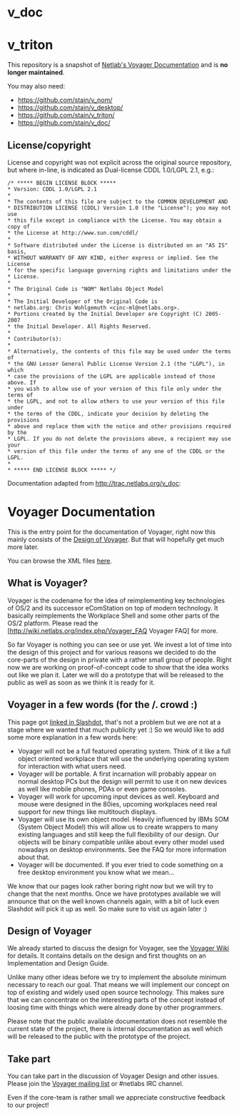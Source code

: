 # v_doc

# v_triton

This repository is a snapshot of [Netlab's Voyager Documentation](http://trac.netlabs.org/v_doc) and is **no longer maintained**.

You may also need:

* https://github.com/stain/v_nom/
* https://github.com/stain/v_desktop/
* https://github.com/stain/v_triton/
* https://github.com/stain/v_doc/

## License/copyright

License and copyright was not explicit across the original source repository, but where in-line, is indicated as Dual-license CDDL 1.0/LGPL 2.1, e.g.:

```
/* ***** BEGIN LICENSE BLOCK *****
* Version: CDDL 1.0/LGPL 2.1
*
* The contents of this file are subject to the COMMON DEVELOPMENT AND
* DISTRIBUTION LICENSE (CDDL) Version 1.0 (the "License"); you may not use
* this file except in compliance with the License. You may obtain a copy of
* the License at http://www.sun.com/cddl/
*
* Software distributed under the License is distributed on an "AS IS" basis,
* WITHOUT WARRANTY OF ANY KIND, either express or implied. See the License
* for the specific language governing rights and limitations under the
* License.
*
* The Original Code is "NOM" Netlabs Object Model
*
* The Initial Developer of the Original Code is
* netlabs.org: Chris Wohlgemuth <cinc-ml@netlabs.org>.
* Portions created by the Initial Developer are Copyright (C) 2005-2007
* the Initial Developer. All Rights Reserved.
*
* Contributor(s):
*
* Alternatively, the contents of this file may be used under the terms of
* the GNU Lesser General Public License Version 2.1 (the "LGPL"), in which
* case the provisions of the LGPL are applicable instead of those above. If
* you wish to allow use of your version of this file only under the terms of
* the LGPL, and not to allow others to use your version of this file under
* the terms of the CDDL, indicate your decision by deleting the provisions
* above and replace them with the notice and other provisions required by the
* LGPL. If you do not delete the provisions above, a recipient may use your
* version of this file under the terms of any one of the CDDL or the LGPL.
*
* ***** END LICENSE BLOCK ***** */
```

Documentation adapted from <http://trac.netlabs.org/v_doc>:

# Voyager Documentation

This is the entry point for the documentation of Voyager, right now this mainly consists of the [Design of Voyager](http://voyager.netlabs.org). But that will hopefully get much more later.

You can browse the XML files [here](DOV/).

## What is Voyager?

Voyager is the codename for the idea of reimplementing key technologies of OS/2 and its successor eComStation on top of modern technology. It basically reimplements the Workplace Shell and some other parts of the OS/2 platform. Please read the [http://wiki.netlabs.org/index.php/Voyager_FAQ Voyager FAQ] for more.

So far Voyager is nothing you can see or use yet. We invest a lot of time into the design of this project and for various reasons we decided to do the core-parts of the design in private with a rather small group of people. Right now we are working on proof-of-concept code to show that the idea works out like we plan it. Later we will do a prototype that will be released to the public as well as soon as we think it is ready for it.

## Voyager in a few words (for the /. crowd :)

This page got [linked in Slashdot](http://slashdot.org/articles/08/01/22/0258213.shtml), that's not a problem but we are not at a stage where we wanted that much publicity yet :) So we would like to add some more explanation in a few words here: 

* Voyager will not be a full featured operating system. Think of it like a full object oriented workplace that will use the underlying operating system for interaction with what users need.
* Voyager will be portable. A first incarnation will probably appear on normal desktop PCs but the design will permit to use it on new devices as well like mobile phones, PDAs or even game consoles.
* Voyager will work for upcoming input devices as well. Keyboard and mouse were designed in the 80ies, upcoming workplaces need real support for new things like multitouch displays.
* Voyager will use its own object model. Heavily influenced by IBMs SOM (System Object Model) this will allow us to create wrappers to many existing languages and still keep the full flexibility of our design. Our objects will be binary compatible unlike about every other model used nowadays on desktop environments. See the FAQ for more information about that.
* Voyager will be documented. If you ever tried to code something on a free desktop environment you know what we mean...

We know that our pages look rather boring right now but we will try to change that the next months. Once we have prototypes available we will announce that on the well known channels again, with a bit of luck even Slashdot will pick it up as well. So make sure to visit us again later :)

## Design of Voyager

We already started to discuss the design for Voyager, see the [Voyager Wiki](http://wiki.netlabs.org/index.php/Voyager) for details. It contains details on the design and first thoughts on an Implementation and Design Guide.

Unlike many other ideas before we try to implement the absolute minimum necessary to reach our goal. That means we will implement our concept on top of existing and widely used open source technology. This makes sure that we can concentrate on the interesting parts of the concept instead of loosing time with things which were already done by other programmers.

Please note that the public available documentation does not resemble the current state of the project, there is internal documentation as well which will be released to the public with the prototype of the project. 

## Take part

You can take part in the discussion of Voyager Design and other issues. Please join the [Voyager mailing list](http://dir.gmane.org/gmane.org.netlabs.voyager.devel) or #netlabs IRC channel.

Even if the core-team is rather small we appreciate constructive feedback to our project! 

